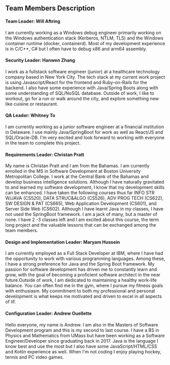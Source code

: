 ## Team Members Description

#### Team Leader: Will Aftring
I am currently working as a Windows debug engineer primarily working on the Windows authentication stack (Kerberos, NTLM, TLS) and the Windows container runtime (docker, containerd). Most of my development experience is in C/C++, C# but I often have to debug x86 and arm64 assembly.

#### Security Leader: Hanwen Zhang
I work as a fullstack software engineer (junior) at a healthcare technology company based in New York City. The tech stack at my current work project is using Javascript/React for the frontend and Ruby-on-Rails for the backend. I also have some experience with Java/Spring Boots along with some understanding of SQL/NoSQL database. Outside of work, I like to workout, go for a run or walk around the city, and explore something new like cuisine or restaurant.

#### QA Leader: Whitney To
I am currently working as a junior software engineer at a financial institution in Delaware. I use mainly Java/SpringBoot for work as well as React/JS and SQL/Oracle-DB. I'm very excited and look forward to working with everyone in the team to complete this project.

#### Requirements Leader: Christan Pratt
My name is Christan Pratt and I am from the Bahamas. I am currently enrolled in the MS in Software Development at Boston University Metropolitan College. I work at the Central Bank of the Bahamas and develop business intelligence solutions.  Although I have naturally gravitated to and learned my software development, I know that my development skills can be enhanced. 
I have taken the following courses thus far  INFO STR W/JAVA (CS520), DATA STRUC&ALGO (CS526), ADV PROG TECH (CS622), SW DESIGN & PAT (CS665), Web Application Development (CS601), and Server Side Web (CS602). Although I have learnt Java in my classes, I have not used the SpringBoot framework.  I am a jack of  many, but a master of none. I have 2 -3 classes left and I am excited about this course, the term long project and the valuable lessons that can be exchanged among the team members.

#### Design and Implementation Leader: Maryam Hussein
I am currently employed as a Full Stack Developer at IBM, where I have had the opportunity to work with various programming languages. Among these, I have a strong preference for Java and the Spring Boot framework. My passion for software development has driven me to constantly learn and grow, with the goal of becoming a proficient software architect in the near future.Outside of work, I am dedicated to maintaining a healthy work-life balance. You can often find me in the gym, where I pursue my fitness goals with enthusiasm. My commitment to both my professional and personal development is what keeps me motivated and driven to excel in all aspects of lif.

#### Configuration Leader: Andrew Ouellette
Hello everyone, my name is Andrew. I am also in the Masters of Software Development program and this is my second to last course. I have a BS in Physics and Mathematics from UMass but have been working as a Software Engineer/Developer since graduating back in 2017. Java is the language I know best and use the most but I also have some JavaScript/HTML/CSS and Kotlin experience as well. When I'm not coding I enjoy playing hockey, tennis and PC video games.